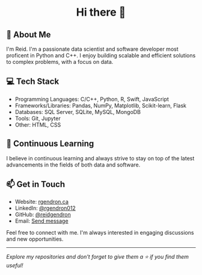 <h1 align="center">Hi there 👋</h1>

## 📝 About Me

I'm Reid. I'm a passionate data scientist and software developer most proficent in Python and C++. I enjoy building scalable and efficient solutions to complex problems, with a focus on data.

## 💻 Tech Stack

- Programming Languages: C/C++, Python, R, Swift, JavaScript
- Frameworks/Libraries: Pandas, NumPy, Matplotlib, Scikit-learn, Flask
- Databases: SQL Server, SQLite, MySQL, MongoDB
- Tools: Git, Jupyter
- Other: HTML, CSS


## 🌱 Continuous Learning

I believe in continuous learning and always strive to stay on top of the latest advancements in the fields of both data and software.

## 📫 Get in Touch

- Website: <a href="https://rgendron.ca">rgendron.ca</a>
- LinkedIn: <a href="https://www.linkedin.com/in/rgendron012/">@rgendron012</a>
- GitHub: <a href="https://github.com/reidgendron">@reidgendron</a>
- Email: <a href="mailto:reidgendron@outlook.com">Send message</a>

Feel free to connect with me. I'm always interested in engaging discussions and new opportunities.

---

<em>Explore my repositories and don't forget to give them a ⭐️ if you find them useful!</em>
